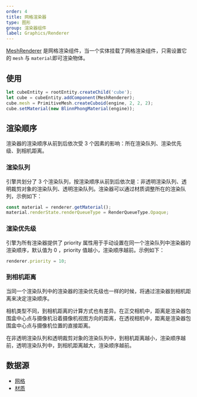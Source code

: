 ```yaml
---
order: 4
title: 网格渲染器
type: 图形
group: 渲染器组件
label: Graphics/Renderer
---
```


[MeshRenderer](${api}core/MeshRenderer) 是网格渲染组件，当一个实体挂载了网格渲染组件，只需设置它的 `mesh` 与 `material`即可渲染物体。

## 使用

```typescript
let cubeEntity = rootEntity.createChild('cube');
let cube = cubeEntity.addComponent(MeshRenderer);
cube.mesh = PrimitiveMesh.createCuboid(engine, 2, 2, 2);
cube.setMaterial(new BlinnPhongMaterial(engine));
```
<playground src="scene-basic.ts"></playground>

## 渲染顺序

渲染器的渲染顺序从前到后依次受 3 个因素的影响：所在渲染队列、渲染优先级、到相机距离。

### 渲染队列

引擎共划分了 3 个渲染队列，按渲染顺序从前到后依次是：非透明渲染队列、透明裁剪对象的渲染队列、透明渲染队列。渲染器可以通过材质调整所在的渲染队列，示例如下：
```typescript
const material = renderer.getMaterial();
material.renderState.renderQueueType = RenderQueueType.Opaque;
```

### 渲染优先级

引擎为所有渲染器提供了 priority 属性用于手动设置在同一个渲染队列中渲染器的渲染顺序，默认值为 0 ，priority 值越小，渲染顺序越前。示例如下：
```typescript
renderer.priority = 10;
```

### 到相机距离

当同一个渲染队列中的渲染器的渲染优先级也一样的时候，将通过渲染器到相机距离来决定渲染顺序。

相机类型不同，到相机距离的计算方式也有差异。在正交相机中，距离是渲染器包围盒中心点与摄像机沿着摄像机视图方向的距离，在透视相机中，距离是渲染器包围盒中心点与摄像机位置的直接距离。

在非透明渲染队列和透明裁剪对象的渲染队列中，到相机距离越小，渲染顺序越前，透明渲染队列中，到相机距离越大，渲染顺序越前。

## 数据源

- [网格](${docs}mesh-cn)
- [材质](${docs}material-cn)
